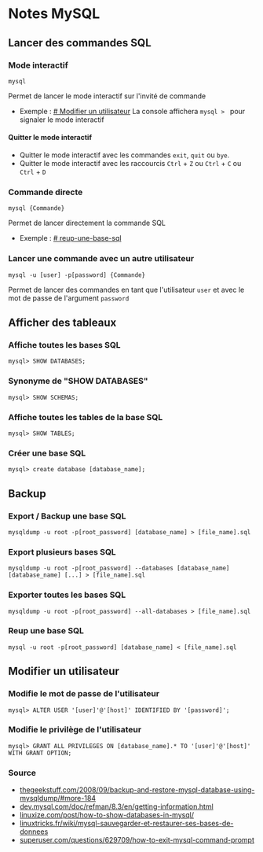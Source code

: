# Notes MySQL
## Lancer des commandes SQL
### Mode interactif
```
mysql
```
Permet de lancer le mode interactif sur l'invité de commande
- Exemple : [# Modifier un utilisateur](#Modifier-un-utilisateur)
La console affichera `mysql > ` pour signaler le mode interactif

#### Quitter le mode interactif
- Quitter le mode interactif avec les commandes `exit`, `quit` ou `bye`.
- Quitter le mode interactif avec les raccourcis `Ctrl` + `Z` ou `Ctrl` + `C` ou `Ctrl` + `D`

### Commande directe
```
mysql {Commande}
```
Permet de lancer directement la commande SQL
- Exemple : [# reup-une-base-sql](#reup-une-base-sql)

### Lancer une commande avec un autre utilisateur
```
mysql -u [user] -p[password] {Commande}
```
Permet de lancer des commandes en tant que l'utilisateur `user` et avec le mot de passe de l'argument `password`

## Afficher des tableaux
### Affiche toutes les bases SQL
```
mysql> SHOW DATABASES;
```

### Synonyme de "SHOW DATABASES"
```
mysql> SHOW SCHEMAS;
```

### Affiche toutes les tables de la base SQL
```
mysql> SHOW TABLES;
```

### Créer une base SQL
```
mysql> create database [database_name];
```

## Backup
### Export / Backup une base SQL
```
mysqldump -u root -p[root_password] [database_name] > [file_name].sql
```

### Export plusieurs bases SQL
```
mysqldump -u root -p[root_password] --databases [database_name] [database_name] [...] > [file_name].sql
```

### Exporter toutes les bases SQL
```
mysqldump -u root -p[root_password] --all-databases > [file_name].sql
```

### Reup une base SQL
```
mysql -u root -p[root_password] [database_name] < [file_name].sql
```

## Modifier un utilisateur
### Modifie le mot de passe de l'utilisateur
```
mysql> ALTER USER '[user]'@'[host]' IDENTIFIED BY '[password]';
```

### Modifie le privilège de l'utilisateur
```
mysql> GRANT ALL PRIVILEGES ON [database_name].* TO '[user]'@'[host]' WITH GRANT OPTION;
```

### Source
- [thegeekstuff.com/2008/09/backup-and-restore-mysql-database-using-mysqldump/#more-184](https://www.thegeekstuff.com/2008/09/backup-and-restore-mysql-database-using-mysqldump/#more-184)
- [dev.mysql.com/doc/refman/8.3/en/getting-information.html](https://dev.mysql.com/doc/refman/8.3/en/getting-information.html)
- [linuxize.com/post/how-to-show-databases-in-mysql/](https://linuxize.com/post/how-to-show-databases-in-mysql/)
- [linuxtricks.fr/wiki/mysql-sauvegarder-et-restaurer-ses-bases-de-donnees](https://www.linuxtricks.fr/wiki/mysql-sauvegarder-et-restaurer-ses-bases-de-donnees)
- [superuser.com/questions/629709/how-to-exit-mysql-command-prompt](https://superuser.com/questions/629709/how-to-exit-mysql-command-prompt)
